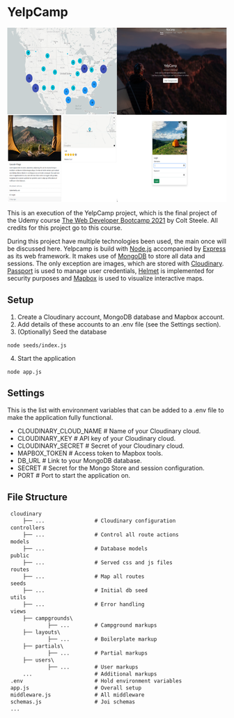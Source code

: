 # YelpCamp

<p align="center">
  <img height="400" width="auto" src="Yelpcamp.PNG">
</p>

This is an execution of the YelpCamp project, which is the final project of the Udemy course [The Web Developer Bootcamp 2021](https://www.udemy.com/course/the-web-developer-bootcamp/) by Colt Steele. All credits for this project go to this course.

During this project have multiple technologies been used, the main once will be discussed here. Yelpcamp is build with [Node.js](https://github.com/nodejs/node) accompanied by [Express](https://github.com/expressjs/express) as its web framework. It makes use of [MongoDB](https://github.com/mongodb) to store all data and sessions. The only exception are images, which are stored with [Cloudinary](https://github.com/cloudinary). [Passport](https://github.com/jaredhanson/passport) is used to manage user credentials, [Helmet](https://github.com/helmetjs/helmet) is implemented for security purposes and [Mapbox](https://github.com/mapbox/mapbox-gl-js) is used to visualize interactive maps.

## Setup

1. Create a Cloudinary account, MongoDB database and Mapbox account.
2. Add details of these accounts to an .env file (see the Settings section).
3. (Optionally) Seed the database

```
node seeds/index.js
```

4. Start the application

```
node app.js
```

## Settings

This is the list with environment variables that can be added to a .env file to make the application fully functional.

- CLOUDINARY_CLOUD_NAME # Name of your Cloudinary cloud.
- CLOUDINARY_KEY # API key of your Cloudinary cloud.
- CLOUDINARY_SECRET # Secret of your Cloudinary cloud.
- MAPBOX_TOKEN # Access token to Mapbox tools.
- DB_URL # Link to your MongoDB database.
- SECRET # Secret for the Mongo Store and session configuration.
- PORT # Port to start the application on.

## File Structure

     cloudinary
         ├── ...                # Cloudinary configuration
     controllers
         ├── ...                # Control all route actions
     models
         ├── ...                # Database models
     public
         ├── ...                # Served css and js files
     routes
         ├── ...                # Map all routes
     seeds
         ├── ...                # Initial db seed
     utils
         ├── ...                # Error handling
     views
         ├── campgrounds\
                 ├── ...        # Campground markups
         ├── layouts\
                 ├── ...        # Boilerplate markup
         ├── partials\
                 ├── ...        # Partial markups
         ├── users\
                 ├── ...        # User markups
         ...                    # Additional markups
     .env                       # Hold environment variables
     app.js                     # Overall setup
     middleware.js              # All middleware
     schemas.js                 # Joi schemas
     ...
